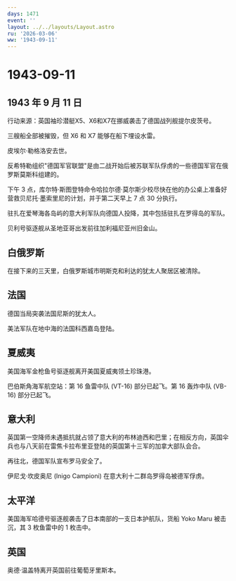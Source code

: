 ```yaml
---
days: 1471
event: ''
layout: ../../layouts/Layout.astro
ru: '2026-03-06'
ww: '1943-09-11'
---
```


# 1943-09-11

## 1943 年 9 月 11 日

行动来源：英国袖珍潜艇X5、X6和X7在挪威袭击了德国战列舰提尔皮茨号。

三艘船全部被摧毁，但 X6 和 X7 能够在船下埋设水雷。

皮埃尔·勒格洛安去世。

反希特勒组织"德国军官联盟"是由二战开始后被苏联军队俘虏的一些德国军官在俄罗斯莫斯科组建的。

下午 3
点，库尔特·斯图登特命令哈拉尔德·莫尔斯少校尽快在他的办公桌上准备好营救贝尼托·墨索里尼的计划，并于第二天早上
7 点 30 分执行。

驻扎在爱琴海各岛屿的意大利军队向德国人投降，其中包括驻扎在罗得岛的军队。

贝利号驱逐舰从圣地亚哥出发前往加利福尼亚州旧金山。

## 白俄罗斯

在接下来的三天里，白俄罗斯城市明斯克和利达的犹太人聚居区被清除。

## 法国

德国当局突袭法国尼斯的犹太人。

美法军队在地中海的法国科西嘉岛登陆。

## 夏威夷

美国海军金枪鱼号驱逐舰离开美国夏威夷领土珍珠港。

巴伯斯角海军航空站：第 16 鱼雷中队 (VT-16) 部分已起飞。第 16 轰炸中队
(VB-16) 部分已起飞。

## 意大利

英国第一空降师未遇抵抗就占领了意大利的布林迪西和巴里；在相反方向，英国伞兵也与八天前在雷焦卡拉布里亚登陆的英国第十三军的加拿大部队会合。

再往北，德国军队宣布罗马安全了。

伊尼戈·坎皮奥尼 (Inigo Campioni) 在意大利十二群岛罗得岛被德军俘虏。

## 太平洋

美国海军哈德号驱逐舰袭击了日本南部的一支日本护航队，货船 Yoko Maru
被击沉，其 3 枚鱼雷中的 1 枚击中。

## 英国

奥德·温盖特离开英国前往葡萄牙里斯本。